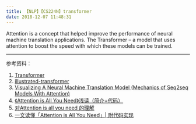 ```yaml
---
title: 【NLP】【CS224N】transformer
date: 2018-12-07 11:48:31
---
```


Attention is a concept that helped improve the performance of neural machine translation applications. The Transformer – a model that uses attention to boost the speed with which these models can be trained.



---
参考资料：  
1. [Transformer](https://blog.csdn.net/YQMind/article/details/80864133)
2. [illustrated-transformer](https://jalammar.github.io/illustrated-transformer/)
3. [Visualizing A Neural Machine Translation Model (Mechanics of Seq2seq Models With Attention)](https://jalammar.github.io/visualizing-neural-machine-translation-mechanics-of-seq2seq-models-with-attention/)
4. [《Attention is All You Need》浅读（简介+代码）](https://kexue.fm/archives/4765)
5. [对Attention is all you need 的理解](https://blog.csdn.net/mijiaoxiaosan/article/details/73251443)
6. [一文读懂「Attention is All You Need」| 附代码实现](https://yq.aliyun.com/articles/342508?utm_content=m_39938)
